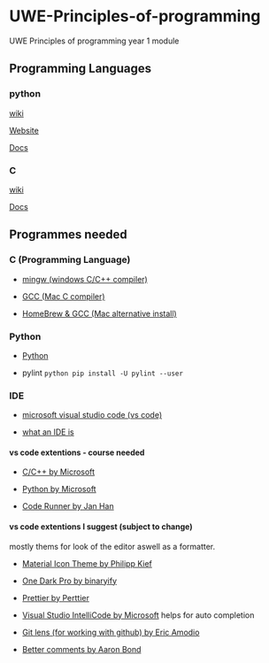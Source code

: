 # UWE-Principles-of-programming

UWE Principles of programming year 1 module

## Programming Languages

### python

[wiki](<https://en.wikipedia.org/wiki/Python_(programming_language)>)

[Website](https://www.python.org/)

[Docs](https://devdocs.io/python~3.8/)

### C

[wiki](<https://en.wikipedia.org/wiki/C_(programming_language)>)

[Docs](https://devdocs.io/c/)

## Programmes needed

### C (Programming Language)

- [mingw (windows C/C++ compiler)](https://osdn.net/projects/mingw/releases/)

- [GCC (Mac C compiler)](https://www.cs.auckland.ac.nz/~paul/C/Mac/)

- [HomeBrew & GCC (Mac alternative install)](https://www.youtube.com/watch?v=0z-fCNNqfEg&ab_channel=ProgrammingwithDr.Hayes)

### Python

- [Python](https://www.python.org/downloads/)

- pylint `python pip install -U pylint --user`

### IDE

- [microsoft visual studio code (vs code)](https://code.visualstudio.com/download)

- [what an IDE is](https://www.codecademy.com/articles/what-is-an-ide)

#### vs code extentions - course needed

- [C/C++ by Microsoft](https://marketplace.visualstudio.com/items?itemName=ms-vscode.cpptools)

- [Python by Microsoft](https://marketplace.visualstudio.com/items?itemName=ms-python.python)

- [Code Runner by Jan Han](https://marketplace.visualstudio.com/items?itemName=formulahendry.code-runner)

#### vs code extentions I suggest (subject to change)

mostly thems for look of the editor aswell as a formatter.

- [Material Icon Theme by Philipp Kief](https://marketplace.visualstudio.com/items?itemName=PKief.material-icon-theme)

- [One Dark Pro by binaryify](https://marketplace.visualstudio.com/items?itemName=zhuangtongfa.Material-theme)

- [Prettier by Perttier](https://marketplace.visualstudio.com/items?itemName=esbenp.prettier-vscode)

- [Visual Studio IntelliCode by Microsoft](https://marketplace.visualstudio.com/items?itemName=VisualStudioExptTeam.vscodeintellicode) helps for auto completion

- [Git lens (for working with github) by Eric Amodio](https://marketplace.visualstudio.com/items?itemName=eamodio.gitlens)

- [Better comments by Aaron Bond](https://marketplace.visualstudio.com/items?itemName=aaron-bond.better-comments)
